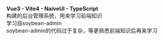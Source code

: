 **Vue3 - Vite4 - NaiveUI - TypeScript**  
构建的后台管理系统，用来学习前端知识  
学习自soybean-admin  
soybean-admin的代码过于复杂，等更熟悉前端知识后再来学习